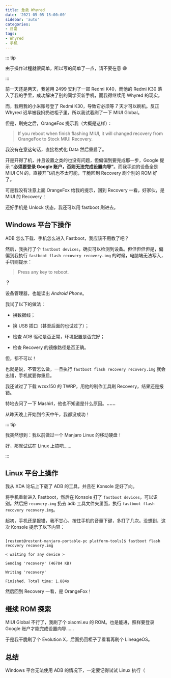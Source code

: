 ```yaml
---
title: 急救 Whyred
date: '2021-05-05 15:00:00'
sidebar: 'auto'
categories:
- 日常
tags:
- Whyred
- 手机
---
```


::: tip

由于操作过程就很简单，所以写的简单了一点，请不要在意 :smile:

:::

前一天还是两天，我爸用 2499 安利了一部 Redmi K40，而他的 Redmi K30 落入了我的手里，成功解决了别的同学买新手机，而我得继续用 Whyred 的现实。

而，我用我的小米账号登了 Redmi K30，导致它必须等 7 天才可以刷机。反正 Whyred 迟早被我妈扔进柜子里，所以我试着刷了一下 MIUI Global。

但是，刷完之后，OrangeFox 提示我（大概是这样）：

> If you reboot when finish flashing MIUI, it will changed recovery from OrangeFox to Stock MIUI Recovery.

我没有在意这句话，直接格式化 Data 然后重启了。

开是开得了机，并且设置之类的也没有问题，但偏偏到要完成那一步，Google 提示 **“必须要登录 Google 账户，否则无法完成设置向导”**。而我手边的设备全是 MIUI CN 的，直接开飞机也不太可能，干脆回到 Recovery 刷个别的 ROM 好了。

可是我没有注意上面 OrangeFox 给我的提示，回到 Recovery 一看，好家伙，是 MIUI 的 Recovery！

还好手机是 Unlock 状态，我还可以用 fastboot 刷进去。

## Windows 平台下操作

ADB 怎么下载、手机怎么进入 Fastboot，我应该不用教了吧？

然后，我执行了个 `fastboot devices`，确实可以检测到设备。但但但但但是，偏偏到我执行 `fastboot flash recovery recovery.img` 的时候，电脑端无法写入，手机则提示：

> Press any key to reboot.

**？**

设备管理器，也能读出 *Android Phone*。

我试了以下的做法：

- 换数据线；

- 换 USB 插口（甚至后面的也试过了）；

- 检查 ADB 驱动是否正常，环境配置是否完好；

- 检查 Recovery 的镜像路径是否正确。

但，都不可以！

也就是说，不管怎么做，一旦执行 `fastboot flash recovery recovery.img` 就会出错，手机就要你重启。

我还试过了下载 wzsx150 的 TWRP，用他的制作工具刷 Recovery，结果还是报错。

特地去问了一下 Mashirl，他也不知道是什么原因。**......**

从昨天晚上开始到今天中午，我都没成功！

::: tip

我突然想到：我以前做过一个 Manjaro Linux 的移动硬盘！

好，那就试试在 Linux 上搞吧......

:::

## Linux 平台上操作

我从 XDA 论坛上下载了 ADB 的工具，并且在 Konsole 定好了向。

将手机重新进入 Fastboot，然后在 Konsole 打了 `fastboot devices`，可以识别。然后把 `recovery.img` 扔去 adb 工具文件夹里面，执行 `fastboot flash recovery recovery.img`。

起初，手机还是报错，我不甘心，按住手机的音量下键，多打了几次。没想到，这次 Konsole 提示了以下内容：

```

[restent@restent-manjaro-portable-pc platform-tools]$ fastboot flash recovery recovery.img

< waiting for any device >

Sending 'recovery' (46784 KB)

Writing 'recovery'

Finished. Total time: 1.884s

```

然后回到 Recovery 一看，是 OrangeFox！

## 继续 ROM 探索

MIUI Global 不行了，我刷了个 xiaomi.eu 的 ROM。也是能进，照样要登录 Google 账户才能完成设置向导......

于是我干脆刷了个 Evolution X，后面扔回柜子了看看再刷个 LineageOS。

## 总结

Windows 平台无法使用 ADB 的情况下，一定要记得试试 Linux 执行（